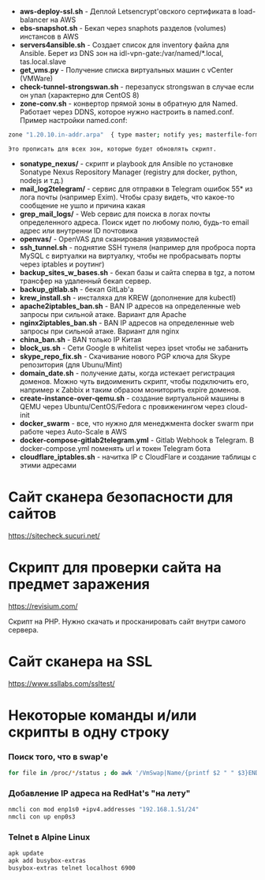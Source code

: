 * **aws-deploy-ssl.sh** - Деплой Letsencrypt'овского сертификата в load-balancer на AWS
* **ebs-snapshot.sh** - Бекап через snaphots разделов (volumes) инстансов в AWS
* **servers4ansible.sh** - Создает список для inventory файла для Ansible. Берет из DNS зон на idl-vpn-gate:/var/named/*.local, tas.local.slave
* **get_vms.py** - Получение списка виртуальных машин с vCenter (VMWare)
* **check-tunnel-strongswan.sh** - перезапуск strongswan в случае если он упал (характерно для CentOS 8)
* **zone-conv.sh** - конвертор прямой зоны в обратную для Named. Работает через DDNS, которое нужно настроить в named.conf. Пример настройки named.conf:
```sh
zone "1.20.10.in-addr.arpa"  { type master; notify yes; masterfile-format text; file "/var/named/1.20.10-rev_idl.local";  allow-transfer { 127.0.0.1; 10.20.1.253; }; update-policy local; };
```
`Это прописать для всех зон, которые будет обновлять скрипт.`

* **sonatype_nexus/** - скрипт и playbook для Ansible по установке Sonatype Nexus Repository Manager (registry для docker, python, nodejs и т.д.)
* **mail_log2telegram/** - сервис для отправки в Telegram ошибок 55* из лога почты (например Exim). Чтобы сразу видеть, что какое-то сообщение не ушло и причина какая
* **grep_mail_logs/** - Web сервис для поиска в логах почты определенного адреса. Поиск идет по любому полю, будь-то email адрес или внутренни ID почтовика
* **openvas/** - OpenVAS для сканирования уязвимостей
* **ssh_tunnel.sh** - поднятие SSH тунеля (например для проброса порта MySQL с виртуалки на виртуалку, чтобы не пробрасывать порты через iptables и роутинг)
* **backup_sites_w_bases.sh** - бекап базы и сайта сперва в tgz, а потом трансфер на удаленный бекап сервер.
* **backup_gitlab.sh** - бекап GitLab'а
* **krew_install.sh** - инсталяха для KREW (дополнение для kubectl)
* **apache2iptables_ban.sh** - BAN IP адресов на определенные web запросы при сильной атаке. Вариант для Apache
* **nginx2iptables_ban.sh** - BAN IP адресов на определенные web запросы при сильной атаке. Вариант для nginx
* **china_ban.sh** - BAN только IP Китая
* **block_us.sh** - Сети Google в whitelist через ipset чтобы не забанить
* **skype_repo_fix.sh** - Скачивание нового PGP ключа для Skype репозитория (для Ubunu/Mint)
* **domain_date.sh** - получение даты, когда истекает регистрация доменов. Можно чуть видоименить скрипт, чтобы подключить его, например к Zabbix и таким образом мониторить expire доменов.
* **create-instance-over-qemu.sh** - создание виртуальной машины в QEMU через Ubuntu/CentOS/Fedora с провиженингом через cloud-init
* **docker_swarm** - все, что нужно для менеджмента docker swarm при работе через Auto-Scale в AWS
* **docker-compose-gitlab2telegram.yml** - Gitlab Webhook в Telegram. В docker-compose.yml поменять url и токен Telegram бота
* **cloudflare_iptables.sh** - начитка IP с CloudFlare и создание таблицы с этими адресами

# Сайт сканера безопасности для сайтов

https://sitecheck.sucuri.net/

# Скрипт для проверки сайта на предмет заражения

https://revisium.com/

Скрипт на PHP. Нужно скачать и просканировать сайт внутри самого сервера.

# Сайт сканера на SSL

https://www.ssllabs.com/ssltest/

# Некоторые команды и/или скрипты в одну строку

### Поиск того, что в swap'е
```sh
for file in /proc/*/status ; do awk '/VmSwap|Name/{printf $2 " " $3}END{ print ""}' $file; done | sort -k 2 -n -r | more
```

### Добавление IP адреса на RedHat's "на лету"
```sh
nmcli con mod enp1s0 +ipv4.addresses "192.168.1.51/24"
nmcli con up enp0s3
```

### Telnet в Alpine Linux
```sh
apk update
apk add busybox-extras
busybox-extras telnet localhost 6900
```
